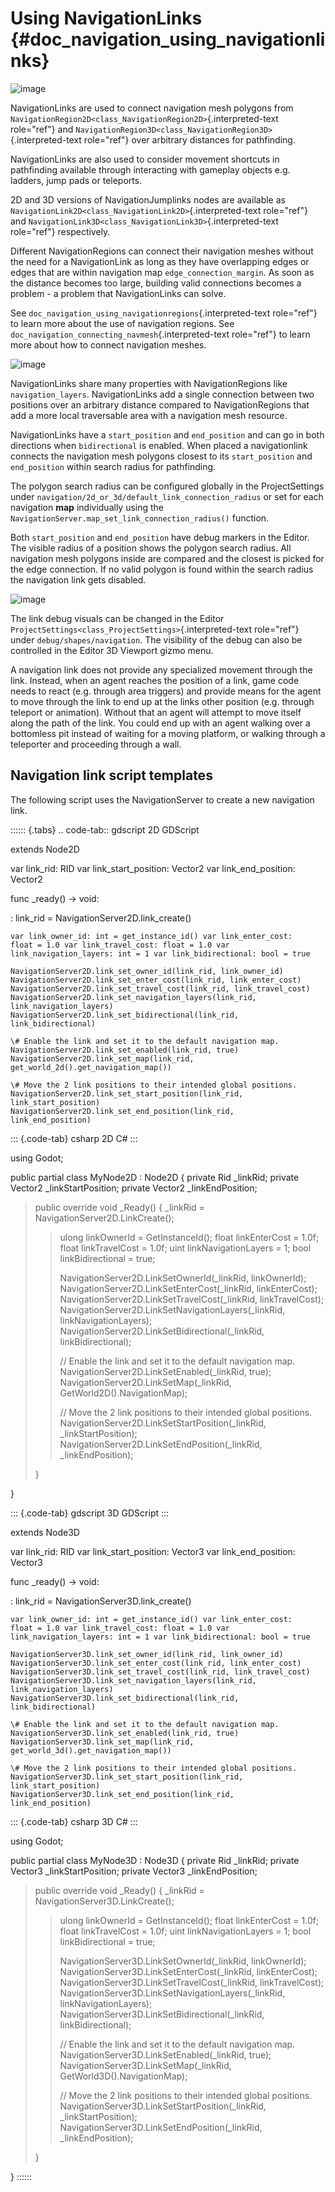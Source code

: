 # Using NavigationLinks {#doc_navigation_using_navigationlinks}

![image](img/nav_navmesh_links.png)

NavigationLinks are used to connect navigation mesh polygons from
`NavigationRegion2D<class_NavigationRegion2D>`{.interpreted-text
role="ref"} and
`NavigationRegion3D<class_NavigationRegion3D>`{.interpreted-text
role="ref"} over arbitrary distances for pathfinding.

NavigationLinks are also used to consider movement shortcuts in
pathfinding available through interacting with gameplay objects e.g.
ladders, jump pads or teleports.

2D and 3D versions of NavigationJumplinks nodes are available as
`NavigationLink2D<class_NavigationLink2D>`{.interpreted-text role="ref"}
and `NavigationLink3D<class_NavigationLink3D>`{.interpreted-text
role="ref"} respectively.

Different NavigationRegions can connect their navigation meshes without
the need for a NavigationLink as long as they have overlapping edges or
edges that are within navigation map `edge_connection_margin`. As soon
as the distance becomes too large, building valid connections becomes a
problem - a problem that NavigationLinks can solve.

See `doc_navigation_using_navigationregions`{.interpreted-text
role="ref"} to learn more about the use of navigation regions. See
`doc_navigation_connecting_navmesh`{.interpreted-text role="ref"} to
learn more about how to connect navigation meshes.

![image](img/nav_link_properties.png)

NavigationLinks share many properties with NavigationRegions like
`navigation_layers`. NavigationLinks add a single connection between two
positions over an arbitrary distance compared to NavigationRegions that
add a more local traversable area with a navigation mesh resource.

NavigationLinks have a `start_position` and `end_position` and can go in
both directions when `bidirectional` is enabled. When placed a
navigationlink connects the navigation mesh polygons closest to its
`start_position` and `end_position` within search radius for
pathfinding.

The polygon search radius can be configured globally in the
ProjectSettings under
`navigation/2d_or_3d/default_link_connection_radius` or set for each
navigation **map** individually using the
`NavigationServer.map_set_link_connection_radius()` function.

Both `start_position` and `end_position` have debug markers in the
Editor. The visible radius of a position shows the polygon search
radius. All navigation mesh polygons inside are compared and the closest
is picked for the edge connection. If no valid polygon is found within
the search radius the navigation link gets disabled.

![image](img/nav_link_debug_visuals.png)

The link debug visuals can be changed in the Editor
`ProjectSettings<class_ProjectSettings>`{.interpreted-text role="ref"}
under `debug/shapes/navigation`. The visibility of the debug can also be
controlled in the Editor 3D Viewport gizmo menu.

A navigation link does not provide any specialized movement through the
link. Instead, when an agent reaches the position of a link, game code
needs to react (e.g. through area triggers) and provide means for the
agent to move through the link to end up at the links other position
(e.g. through teleport or animation). Without that an agent will attempt
to move itself along the path of the link. You could end up with an
agent walking over a bottomless pit instead of waiting for a moving
platform, or walking through a teleporter and proceeding through a wall.

## Navigation link script templates

The following script uses the NavigationServer to create a new
navigation link.

:::::: {.tabs}
.. code-tab:: gdscript 2D GDScript

extends Node2D

var link_rid: RID var link_start_position: Vector2 var
link_end_position: Vector2

func \_ready() -\> void:

:   link_rid = NavigationServer2D.link_create()

    var link_owner_id: int = get_instance_id() var link_enter_cost:
    float = 1.0 var link_travel_cost: float = 1.0 var
    link_navigation_layers: int = 1 var link_bidirectional: bool = true

    NavigationServer2D.link_set_owner_id(link_rid, link_owner_id)
    NavigationServer2D.link_set_enter_cost(link_rid, link_enter_cost)
    NavigationServer2D.link_set_travel_cost(link_rid, link_travel_cost)
    NavigationServer2D.link_set_navigation_layers(link_rid,
    link_navigation_layers)
    NavigationServer2D.link_set_bidirectional(link_rid,
    link_bidirectional)

    \# Enable the link and set it to the default navigation map.
    NavigationServer2D.link_set_enabled(link_rid, true)
    NavigationServer2D.link_set_map(link_rid,
    get_world_2d().get_navigation_map())

    \# Move the 2 link positions to their intended global positions.
    NavigationServer2D.link_set_start_position(link_rid,
    link_start_position)
    NavigationServer2D.link_set_end_position(link_rid,
    link_end_position)

::: {.code-tab}
csharp 2D C#
:::

using Godot;

public partial class MyNode2D : Node2D { private Rid \_linkRid; private
Vector2 \_linkStartPosition; private Vector2 \_linkEndPosition;

> public override void \_Ready() { \_linkRid =
> NavigationServer2D.LinkCreate();
>
> > ulong linkOwnerId = GetInstanceId(); float linkEnterCost = 1.0f;
> > float linkTravelCost = 1.0f; uint linkNavigationLayers = 1; bool
> > linkBidirectional = true;
> >
> > NavigationServer2D.LinkSetOwnerId(\_linkRid, linkOwnerId);
> > NavigationServer2D.LinkSetEnterCost(\_linkRid, linkEnterCost);
> > NavigationServer2D.LinkSetTravelCost(\_linkRid, linkTravelCost);
> > NavigationServer2D.LinkSetNavigationLayers(\_linkRid,
> > linkNavigationLayers);
> > NavigationServer2D.LinkSetBidirectional(\_linkRid,
> > linkBidirectional);
> >
> > // Enable the link and set it to the default navigation map.
> > NavigationServer2D.LinkSetEnabled(\_linkRid, true);
> > NavigationServer2D.LinkSetMap(\_linkRid,
> > GetWorld2D().NavigationMap);
> >
> > // Move the 2 link positions to their intended global positions.
> > NavigationServer2D.LinkSetStartPosition(\_linkRid,
> > \_linkStartPosition);
> > NavigationServer2D.LinkSetEndPosition(\_linkRid, \_linkEndPosition);
>
> }

}

::: {.code-tab}
gdscript 3D GDScript
:::

extends Node3D

var link_rid: RID var link_start_position: Vector3 var
link_end_position: Vector3

func \_ready() -\> void:

:   link_rid = NavigationServer3D.link_create()

    var link_owner_id: int = get_instance_id() var link_enter_cost:
    float = 1.0 var link_travel_cost: float = 1.0 var
    link_navigation_layers: int = 1 var link_bidirectional: bool = true

    NavigationServer3D.link_set_owner_id(link_rid, link_owner_id)
    NavigationServer3D.link_set_enter_cost(link_rid, link_enter_cost)
    NavigationServer3D.link_set_travel_cost(link_rid, link_travel_cost)
    NavigationServer3D.link_set_navigation_layers(link_rid,
    link_navigation_layers)
    NavigationServer3D.link_set_bidirectional(link_rid,
    link_bidirectional)

    \# Enable the link and set it to the default navigation map.
    NavigationServer3D.link_set_enabled(link_rid, true)
    NavigationServer3D.link_set_map(link_rid,
    get_world_3d().get_navigation_map())

    \# Move the 2 link positions to their intended global positions.
    NavigationServer3D.link_set_start_position(link_rid,
    link_start_position)
    NavigationServer3D.link_set_end_position(link_rid,
    link_end_position)

::: {.code-tab}
csharp 3D C#
:::

using Godot;

public partial class MyNode3D : Node3D { private Rid \_linkRid; private
Vector3 \_linkStartPosition; private Vector3 \_linkEndPosition;

> public override void \_Ready() { \_linkRid =
> NavigationServer3D.LinkCreate();
>
> > ulong linkOwnerId = GetInstanceId(); float linkEnterCost = 1.0f;
> > float linkTravelCost = 1.0f; uint linkNavigationLayers = 1; bool
> > linkBidirectional = true;
> >
> > NavigationServer3D.LinkSetOwnerId(\_linkRid, linkOwnerId);
> > NavigationServer3D.LinkSetEnterCost(\_linkRid, linkEnterCost);
> > NavigationServer3D.LinkSetTravelCost(\_linkRid, linkTravelCost);
> > NavigationServer3D.LinkSetNavigationLayers(\_linkRid,
> > linkNavigationLayers);
> > NavigationServer3D.LinkSetBidirectional(\_linkRid,
> > linkBidirectional);
> >
> > // Enable the link and set it to the default navigation map.
> > NavigationServer3D.LinkSetEnabled(\_linkRid, true);
> > NavigationServer3D.LinkSetMap(\_linkRid,
> > GetWorld3D().NavigationMap);
> >
> > // Move the 2 link positions to their intended global positions.
> > NavigationServer3D.LinkSetStartPosition(\_linkRid,
> > \_linkStartPosition);
> > NavigationServer3D.LinkSetEndPosition(\_linkRid, \_linkEndPosition);
>
> }

}
::::::
